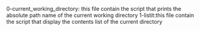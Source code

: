 0-current_working_directory: this file contain the script that prints the absolute path name of the current working directory
1-listit:this file contain the script that display the contents list of the current directory
